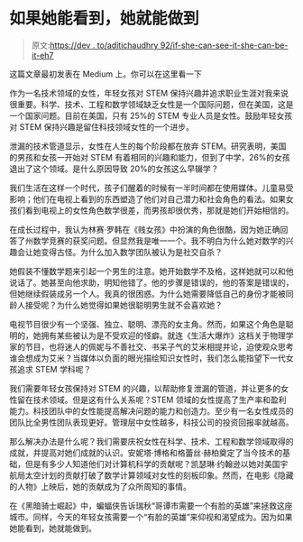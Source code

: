 # 如果她能看到，她就能做到

> 原文:[https://dev . to/aditichaudhry 92/if-she-can-see-it-she-can-be-it-eh7](https://dev.to/aditichaudhry92/if-she-can-see-it-she-can-be-it-eh7)

这篇文章最初发表在 Medium 上。你可以在这里看一下

作为一名技术领域的女性，年轻女孩对 STEM 保持兴趣并追求职业生涯对我来说很重要。科学、技术、工程和数学领域缺乏女性是一个国际问题，但在美国，这是一个国家问题。目前在美国，只有 25%的 STEM 专业人员是女性。鼓励年轻女孩对 STEM 保持兴趣是留住科技领域女性的一个进步。

泄漏的技术管道显示，女性在人生的每个阶段都在放弃 STEM。研究表明，美国的男孩和女孩一开始对 STEM 有着相同的兴趣和能力，但到了中学，26%的女孩退出了这个领域。是什么原因导致 20%的女孩这么早辍学？

我们生活在这样一个时代，孩子们醒着的时候有一半时间都在使用媒体。儿童易受影响；他们在电视上看到的东西塑造了他们对自己潜力和社会角色的看法。如果女孩们看到电视上的女性角色数学很差，而男孩却很优秀，那就是她们开始相信的。

在成长过程中，我认为林赛·罗韩在《贱女孩》中扮演的角色很酷，因为她正确回答了州数学竞赛的获奖问题。但显然我是唯一一个。我不明白为什么她对数学的兴趣会让她变得古怪。为什么加入数学团队被认为是社交自杀？

她假装不懂数学题来引起一个男生的注意。她开始数学不及格，这样她就可以和他说话了。她甚至向他求助，明知他错了。他的步骤是错误的，他的答案是错误的，但她继续假装成另一个人。我真的很困惑。为什么她需要降低自己的身份才能被同龄人接受呢？为什么她觉得如果她很聪明男生就不会喜欢她？

电视节目很少有一个坚强、独立、聪明、漂亮的女主角。然而，如果这个角色是聪明的，她拥有某些被认为是不受欢迎的怪癖。就连《生活大爆炸》这档关于物理学家的节目，也将迷人的佩妮与不善社交、书呆子气的艾米相提并论，迫使观众思考谁会想成为艾米？当媒体以负面的眼光描绘知识女性时，我们怎么能指望下一代女孩追求 STEM 学科呢？

我们需要年轻女孩保持对 STEM 的兴趣，以帮助修复泄漏的管道，并让更多的女性留在技术领域。但是这有什么关系呢？STEM 领域的女性提高了生产率和盈利能力。科技团队中的女性能提高解决问题的能力和创造力。至少有一名女性成员的团队比全男性团队表现更好。管理层中女性越多，科技公司的投资回报率就越高。

那么解决办法是什么呢？我们需要庆祝女性在科学、技术、工程和数学领域取得的成就，并提高对她们成就的认识。安妮塔·博格和格蕾丝·赫柏奠定了当今技术的基础，但是有多少人知道他们对计算机科学的贡献呢？凯瑟琳·约翰逊以她对美国宇航局太空计划的贡献打破了数学计算领域对女性的刻板印象。然而，在电影《隐藏的人物》上映后，她的贡献成为了众所周知的事情。

在《黑暗骑士崛起》中，蝙蝠侠告诉瑞秋“哥谭市需要一个有脸的英雄”来拯救这座城市。同样，今天的年轻女孩需要一个“有脸的英雄”来仰视和渴望成为。因为如果她能看到，她就能做到。